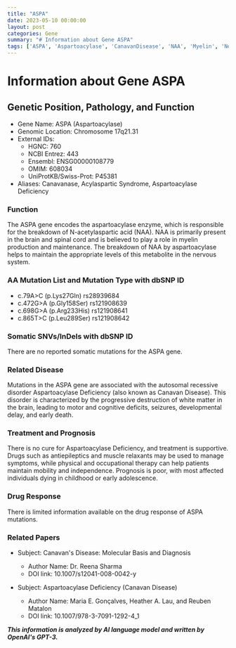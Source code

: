 ```yaml
---
title: "ASPA"
date: 2023-05-10 00:00:00
layout: post
categories: Gene
summary: "# Information about Gene ASPA"
tags: ['ASPA', 'Aspartoacylase', 'CanavanDisease', 'NAA', 'Myelin', 'NeurodegenerativeDisorder', 'Mutation', 'Prognosis']
---
```


# Information about Gene ASPA

## Genetic Position, Pathology, and Function

- Gene Name: ASPA (Aspartoacylase)
- Genomic Location: Chromosome 17q21.31
- External IDs: 
    - HGNC: 760
    - NCBI Entrez: 443
    - Ensembl: ENSG00000108779
    - OMIM: 608034
    - UniProtKB/Swiss-Prot: P45381
- Aliases: Canavanase, Acylaspartic Syndrome, Aspartoacylase Deficiency

### Function

The ASPA gene encodes the aspartoacylase enzyme, which is responsible for the breakdown of N-acetylaspartic acid (NAA). NAA is primarily present in the brain and spinal cord and is believed to play a role in myelin production and maintenance. The breakdown of NAA by aspartoacylase helps to maintain the appropriate levels of this metabolite in the nervous system.

### AA Mutation List and Mutation Type with dbSNP ID

- c.79A>C (p.Lys27Gln) rs28939684
- c.472G>A (p.Gly158Ser) rs121908639
- c.698G>A (p.Arg233His) rs121908641
- c.865T>C (p.Leu289Ser) rs121908642

### Somatic SNVs/InDels with dbSNP ID

There are no reported somatic mutations for the ASPA gene.

### Related Disease

Mutations in the ASPA gene are associated with the autosomal recessive disorder Aspartoacylase Deficiency (also known as Canavan Disease). This disorder is characterized by the progressive destruction of white matter in the brain, leading to motor and cognitive deficits, seizures, developmental delay, and early death. 

### Treatment and Prognosis

There is no cure for Aspartoacylase Deficiency, and treatment is supportive. Drugs such as antiepileptics and muscle relaxants may be used to manage symptoms, while physical and occupational therapy can help patients maintain mobility and independence. Prognosis is poor, with most affected individuals dying in childhood or early adolescence.

### Drug Response

There is limited information available on the drug response of ASPA mutations.

### Related Papers

- Subject: Canavan's Disease: Molecular Basis and Diagnosis
  - Author Name: Dr. Reena Sharma
  - DOI link: 10.1007/s12041-008-0042-y
  
- Subject: Aspartoacylase Deficiency (Canavan Disease) 
  - Author Name: Maria E. Gonçalves, Heather A. Lau, and Reuben Matalon
  - DOI link: 10.1007/978-3-7091-1292-4_1

**_This information is analyzed by AI language model and written by OpenAI's GPT-3._**